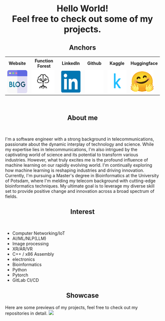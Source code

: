 <h1 align="center">Hello World!<br>Feel free to check out some of my projects.</h1>

<!--<p align="center">
  <img src="./cat1.gif" width="180px" height="129px">
</p>-->
<h2 align="center">Anchors</h2>
<table align="center">
<tr>
  <th>Website</th>
  <th>Function Forest</th>
  <th>LinkedIn</th>
  <th>Github</th>
  <th>Kaggle</th>
  <th>Huggingface</th>
</tr>
<tr>
  <td><a href="https://www.nigelhartman.de"><img src="blog.png" style="width:75px;height:75px;"></a></td>
  <td><a href="https://www.functionforest.com"><img src="functionforest.jpg" style="width:75px;height:75px;"></a></td>
  <td><a href="https://www.linkedin.com/in/nigelhartman/"><img src="linkedin.svg" style="width:75px;height:75px;"></a></td>
  <td><a href="https://github.com/nigelhartm"><img src="github.svg" style="width:75px;height:75px;"></a></td>
  <td><a href="https://www.kaggle.com/nigelhartm"><img src="kaggle.svg" style="width:75px;height:75px;"></a></td>
  <td><a href="https://huggingface.co/nigelhartm"><img src="hugging-face.svg" style="width:75px;height:75px;"></a></td>
</tr>
</table> 
<!--
<h2 align="center">Activities</h2>
<br>
<li><b>SpectaclesFoodMenu</b> https://github.com/nigelhartm/spectacles_food_menu - My first project for Snap Spectacles, showcasing a food menu app that integrates AR experiences into everyday tasks. <br><br>
<a href="https://github.com/nigelhartm/spectacles_food_menu"><img src="https://github.com/nigelhartm/nigelhartm/blob/main/spectacles_food_menu_preview.png" width="175px" height="175px"></a></li><br><br>
<li><b>WonkyBots</b> https://github.com/nigelhartm/XRHackBots - With my group I was awarded for our educational project at the XRHack24, powered by Meta.<br><br>
<a href="https://github.com/nigelhartm/XRHackBots"><img src="https://github.com/nigelhartm/nigelhartm/blob/main/preview.png" width="175px" height="175px"></a></li><br><br>
<li><b>PlantBERT</b> https://github.com/nigelhartm/PlantBERT - PlantBERT is a large langauge model trained from scratch on plant genome data.<br><br>
<a href="https://github.com/nigelhartm/PlantBERT"><img src="https://github.com/nigelhartm/PlantBERT/blob/main/img/logo_small.jpeg" width="175px" height="175px"></a></li>
-->
<!-- <table align="left">
<tr>
  <th>Preview</th>
  <th>Description</th>
  <th>Link</th>
</tr>
<tr>
  <td><img src="https://github.com/nigelhartm/XRHackBots/blob/main/preview.png" width="150px" height="150px"></td>
  <td>With my group I was awarded for our educational project at the XRHack24, powered by Meta.</td>
  <td><a href="https://github.com/nigelhartm/XRHackBots">Repository</a></td>
</tr>
<tr>
  <td><img src="https://github.com/nigelhartm/PlantBERT/blob/main/img/logo_small.jpeg" width="150px" height="150px"></td>
  <td>PlantBERT is a large langauge model trained from scratch on plant genome data.</td>
  <td><a href="https://github.com/nigelhartm/PlantBERT">Repository</a></td>
</tr>
</table> -->

<br>



<h2 align="center">About me</h2>
<br>
<p>I'm a software engineer with a strong background in telecommunications, passionate about the dynamic interplay of technology and science. While my expertise lies in telecommunications, I'm also intrigued by the captivating world of science and its potential to transform various industries. However, what truly excites me is the profound influence of machine learning on our rapidly evolving world. I'm continually exploring how machine learning is reshaping industries and driving innovation. Currently, I'm pursuing a Master's degree in Bioinformatics at the University of Potsdam, where I'm melding my telecom background with cutting-edge bioinformatics techniques. My ultimate goal is to leverage my diverse skill set to provide positive change and innovation across a broad spectrum of fields.</p>
<h2 align="center">Interest</h2>
<br>
<ul>
  <li>Computer Networking/IoT</li>
  <li>AI/ML/NLP(LLM)</li>
  <li>Image processing</li>
  <li>XR/AR/VR</li>
  <li>C++ / x86 Assembly</li>
  <li>electronics</li>
  <li>Bioinformatics</li>
  <li>Python</li>
  <li>Pytorch</li>
  <li>GitLab CI/CD</li>
</ul>
<h2 align="center">Showcase</h2>
Here are some previews of my projects, feel free to check out my repositories in detail.
<img src="./showcase.gif">

<!--<h2 align="center">Check out my [...]</h2>
<br>
<div align="center">
<a href="https://github.com/nigelhartm"><img src="github.svg" style="width:50px;height:50px;"></a>&nbsp;&nbsp;&nbsp;&nbsp;&nbsp;&nbsp;&nbsp;
<a href="https://www.kaggle.com/nigelhartm"><img src="kaggle.svg" style="width:50px;height:50px;"></a>&nbsp;&nbsp;&nbsp;&nbsp;&nbsp;&nbsp;&nbsp;
<a href="https://huggingface.co/nigelhartm"><img src="hugging-face.svg" style="width:50px;height:50px;"></a>&nbsp;&nbsp;&nbsp;&nbsp;&nbsp;&nbsp;&nbsp;
<a href="https://www.linkedin.com/in/nigel-hartman-a24437179/"><img src="linkedin.svg" style="width:50px;height:50px;"></a>
</div>

<table align="center">
<tr>
  <th>Website</th>
  <th>LinkedIn</th>
  <th>Github</th>
  <th>Kaggle</th>
  <th>Huggingface</th>
</tr>
<tr>
  <td><a href="https://nigelhartm.github.io/"><img src="github.svg" style="width:75px;height:75px;"></a></td>
  <td><a href="https://www.linkedin.com/in/nigel-hartman-a24437179/"><img src="linkedin.svg" style="width:75px;height:75px;"></a></td>
  <td><a href="https://github.com/nigelhartm"><img src="github.svg" style="width:75px;height:75px;"></a></td>
  <td><a href="https://www.kaggle.com/nigelhartm"><img src="kaggle.svg" style="width:75px;height:75px;"></a></td>
  <td><a href="https://huggingface.co/nigelhartm"><img src="hugging-face.svg" style="width:75px;height:75px;"></a></td>
</tr>
</table> 
-->
